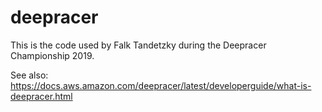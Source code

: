 # deepracer

This is the code used by Falk Tandetzky during the Deepracer Championship 2019.

See also: https://docs.aws.amazon.com/deepracer/latest/developerguide/what-is-deepracer.html
